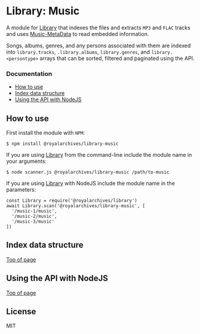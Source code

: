 # Library: Music

A module for [Library](https://github.com/royalarchives/library) that indexes the files and extracts `MP3` and `FLAC` tracks and uses [Music-MetaData](https://github.com/borewit/music-metadata/) to read embedded information.

Songs, albums, genres, and any persons associated with them are indexed into `library.tracks`, `.library.albums`, `library.genres`, and `library.<persontype>` arrays that can be sorted, filtered and paginated using the API.

### Documentation

- [How to use](#how-to-use)
- [Index data structure](#index-data-structure)
- [Using the API with NodeJS](#using-the-media-index-with-nodejs)

## How to use

First install the module with `NPM`:

    $ npm install @royalarchives/library-music

If you are using [Library](https://github.com/royalarchives/library) from the command-line include the module name in your arguments:

    $ node scanner.js @royalarchives/library-music /path/to-music

If you are using [Library](https://github.com/royalarchives/library) with NodeJS include the module name in the parameters:

    const Library = require('@royalarchives/library')
    await Library.scan('@royalarchives/library-music', [
      '/music-1/music',
      '/music-2/music',
      '/music-3/music'
    ])

## Index data structure

[Top of page](#documentation)

## Using the API with NodeJS

[Top of page](#documentation)


## License

MIT
